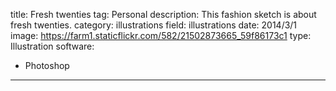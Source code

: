title: Fresh twenties
tag: Personal
description: This fashion sketch is about fresh twenties.
category: illustrations
field: illustrations
date: 2014/3/1
image: https://farm1.staticflickr.com/582/21502873665_59f86173c1
type: Illustration
software:
- Photoshop
---
